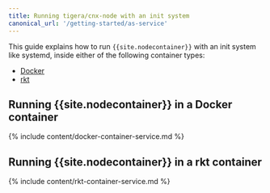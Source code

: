 ```yaml
---
title: Running tigera/cnx-node with an init system
canonical_url: '/getting-started/as-service'
---
```


This guide explains how to run `{{site.nodecontainer}}` with an init system like
systemd, inside either of the following container types:
- [Docker](#running-{{site.nodecontainer}}-in-a-docker-container)
- [rkt](#running-{{site.nodecontainer}}-in-a-rkt-container)

## Running {{site.nodecontainer}} in a Docker container
{% include content/docker-container-service.md %}

## Running {{site.nodecontainer}} in a rkt container
{% include content/rkt-container-service.md %}
